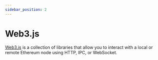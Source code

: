 ```yaml
---
sidebar_position: 2
---
```


# Web3.js

[Web3.js](https://web3js.readthedocs.io/) is a collection of libraries that allow you to interact with a local or remote Ethereum node using HTTP, IPC, or WebSocket.